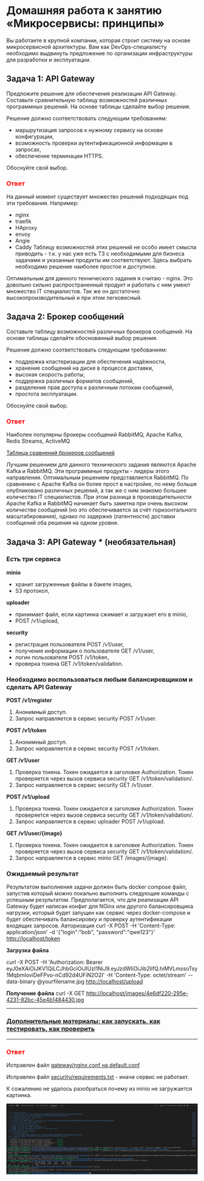 
# Домашняя работа к занятию «Микросервисы: принципы»

Вы работаете в крупной компании, которая строит систему на основе микросервисной архитектуры.
Вам как DevOps-специалисту необходимо выдвинуть предложение по организации инфраструктуры для разработки и эксплуатации.

## Задача 1: API Gateway

Предложите решение для обеспечения реализации API Gateway. Составьте сравнительную таблицу возможностей различных программных решений. На основе таблицы сделайте выбор решения.

Решение должно соответствовать следующим требованиям:

- маршрутизация запросов к нужному сервису на основе конфигурации,
- возможность проверки аутентификационной информации в запросах,
- обеспечение терминации HTTPS.

Обоснуйте свой выбор.

### <span style="color:red"> Ответ </span>

На данный момент существует множество решений подходящих под эти требования. Например:

- nginx
- traefik
- HAproxy
- envoy
- Angie
- Caddy
Таблицу возможностей этих решений не особо имеет смысла приводить - т.к. у нас уже есть ТЗ с необходимыми для бизнеса задачами и указанные продукты им соответствуют. Здесь выбрать необходимо решение наиболее простое и доступное.

Оптимальным для данного технического задания я считаю - nginx.
Это довольно сильно распространенный продукт и работать с ним умеют множество IT специалистов.
Так же он достаточно высокопроизводительный и при этом легковесный.

## Задача 2: Брокер сообщений

Составьте таблицу возможностей различных брокеров сообщений. На основе таблицы сделайте обоснованный выбор решения.

Решение должно соответствовать следующим требованиям:

- поддержка кластеризации для обеспечения надёжности,
- хранение сообщений на диске в процессе доставки,
- высокая скорость работы,
- поддержка различных форматов сообщений,
- разделение прав доступа к различным потокам сообщений,
- простота эксплуатации.

Обоснуйте свой выбор.

### <span style="color:red"> Ответ </span>

Наиболее популярны брокеры сообщений RabbitMQ, Apache Kafka, Redis Streams, ActiveMQ

[Таблица сравнений брокеров сообщений](https://ultimate-comparisons.github.io/ultimate-message-broker-comparison/)

Лучшим решением для данного технического задания являются Apache Kafka и RabbitMQ. Эти программные продукты - лидеры этого направления.
Оптимальным решением представляется RabbitMQ. По сравнению с Apache Kafka он более прост в настройке, по нему больше опубликовано различных решений, а так же с ним знакомо большее количество IT специалистов. При этом разница в производительности Apache Kafka и RabbitMQ начинает быть заметна при очень высоком количестве сообщений (но это обеспечивается за счёт горизонтального масштабирования), однако по задержке (латентности) доставки сообщений оба решения на одном уровне.

## Задача 3: API Gateway * (необязательная)

### Есть три сервиса

**minio**

- хранит загруженные файлы в бакете images,
- S3 протокол,

**uploader**

- принимает файл, если картинка сжимает и загружает его в minio,
- POST /v1/upload,

**security**

- регистрация пользователя POST /v1/user,
- получение информации о пользователе GET /v1/user,
- логин пользователя POST /v1/token,
- проверка токена GET /v1/token/validation.

### Необходимо воспользоваться любым балансировщиком и сделать API Gateway

**POST /v1/register**

1. Анонимный доступ.
2. Запрос направляется в сервис security POST /v1/user.

**POST /v1/token**

1. Анонимный доступ.
2. Запрос направляется в сервис security POST /v1/token.

**GET /v1/user**

1. Проверка токена. Токен ожидается в заголовке Authorization. Токен проверяется через вызов сервиса security GET /v1/token/validation/.
2. Запрос направляется в сервис security GET /v1/user.

**POST /v1/upload**

1. Проверка токена. Токен ожидается в заголовке Authorization. Токен проверяется через вызов сервиса security GET /v1/token/validation/.
2. Запрос направляется в сервис uploader POST /v1/upload.

**GET /v1/user/{image}**

1. Проверка токена. Токен ожидается в заголовке Authorization. Токен проверяется через вызов сервиса security GET /v1/token/validation/.
2. Запрос направляется в сервис minio GET /images/{image}.

### Ожидаемый результат

Результатом выполнения задачи должен быть docker compose файл, запустив который можно локально выполнить следующие команды с успешным результатом.
Предполагается, что для реализации API Gateway будет написан конфиг для NGinx или другого балансировщика нагрузки, который будет запущен как сервис через docker-compose и будет обеспечивать балансировку и проверку аутентификации входящих запросов.
Авторизация
curl -X POST -H 'Content-Type: application/json' -d '{"login":"bob", "password":"qwe123"}' <http://localhost/token>

**Загрузка файла**

curl -X POST -H 'Authorization: Bearer eyJ0eXAiOiJKV1QiLCJhbGciOiJIUzI1NiJ9.eyJzdWIiOiJib2IifQ.hiMVLmssoTsy1MqbmIoviDeFPvo-nCd92d4UFiN2O2I' -H 'Content-Type: octet/stream' --data-binary @yourfilename.jpg <http://localhost/upload>

**Получение файла**
curl -X GET <http://localhost/images/4e6df220-295e-4231-82bc-45e4b1484430.jpg>

---

### [Дополнительные материалы: как запускать, как тестировать, как проверить](https://github.com/netology-code/devkub-homeworks/tree/main/11-microservices-02-principles)

---

### <span style="color:red"> Ответ </span>

Исправлен файл [gateway/nginx.conf на default.conf](./11-microservices-02-principles/gateway/default.conf)

Исправлен файл [security/requirements.txt](./11-microservices-02-principles/security/requirements.txt) - иначе сервис не работает.

К сожалению не удалось разобраться почему из minio не загружается картинка.

![screen](./screen/screen2.png)
